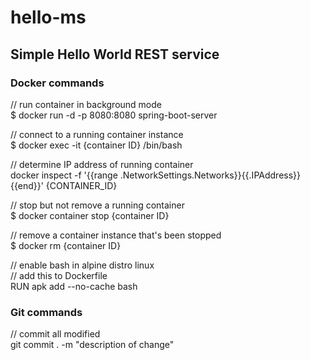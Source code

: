 # hello-ms
## Simple Hello World REST service
### Docker commands
// run container in background mode  
$ docker run -d -p 8080:8080 spring-boot-server  

// connect to a running container instance  
$ docker exec -it {container ID} /bin/bash  

// determine IP address of running container  
docker inspect -f '{{range .NetworkSettings.Networks}}{{.IPAddress}}{{end}}' {CONTAINER_ID}  

// stop but not remove a running container    
$ docker container stop {container ID}  

// remove a container instance that's been stopped  
$ docker rm {container ID}  

// enable bash in alpine distro linux  
// add this to Dockerfile  
RUN apk add --no-cache bash  

### Git commands

// commit all modified  
git commit . -m "description of change"  

